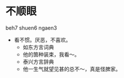 # 不顺眼
beh7 shuen6 ngaen3
+ 看不惯。厌恶，不喜欢。
  * 如东方言词典
  - 他的箇种装束，我看～。
  * 泰兴方言辞典
  - 他一生气就望见甚的总不～，真是怪脾家。
